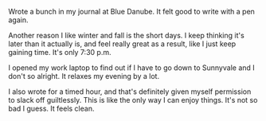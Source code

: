 Wrote a bunch in my journal at Blue Danube. It felt good to write with a pen again.

Another reason I like winter and fall is the short days. I keep thinking it's later than it actually is, and feel really great as a result, like I just keep gaining time. It's only 7:30 p.m.

I opened my work laptop to find out if I have to go down to Sunnyvale and I don't so alright. It relaxes my evening by a lot.

I also wrote for a timed hour, and that's definitely given myself permission to slack off guiltlessly. This is like the only way I can enjoy things. It's not so bad I guess. It feels clean.
